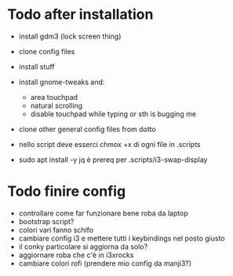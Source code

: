 # Todo after installation

- install gdm3 (lock screen thing)
- clone config files
- install stuff
- install gnome-tweaks and:
	- area touchpad
	- natural scrolling
	- disable touchpad while typing or sth is bugging me
- clone other general config files from dotto

- nello script deve esserci chmox +x di ogni file in .scripts
- sudo apt install -y jq è prereq per .scripts/i3-swap-display

# Todo finire config 
- controllare come far funzionare bene roba da laptop
- bootstrap script?
- colori vari fanno schifo
- cambiare config i3 e mettere tutti i keybindings nel posto giusto
- il conky particolare si aggiorna da solo?
- aggiornare roba che c'è in i3xrocks
- cambiare colori rofi (prendere mio config da manji3?)

